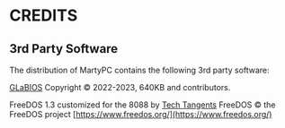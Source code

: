 

# CREDITS

## 3rd Party Software

The distribution of MartyPC contains the following 3rd party software:

[GLaBIOS](https://github.com/640-KB/GLaBIOS/) Copyright © 2022-2023, 640KB and contributors.

FreeDOS 1.3 customized for the 8088 by [Tech Tangents](https://www.youtube.com/watch?v=EOVLlMQs9f8)
FreeDOS © the FreeDOS project [https://www.freedos.org/](https://www.freedos.org/)


